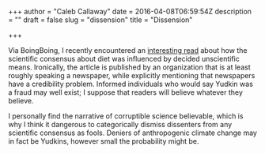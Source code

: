 +++
author = "Caleb Callaway"
date = 2016-04-08T06:59:54Z
description = ""
draft = false
slug = "dissension"
title = "Dissension"

+++


Via BoingBoing, I recently encountered an [interesting read](http://www.theguardian.com/society/2016/apr/07/the-sugar-conspiracy-robert-lustig-john-yudkin) about how the scientific consensus about diet was influenced by decided unscientific means. Ironically, the article is published by an organization that is at least roughly speaking a newspaper, while explicitly mentioning that newspapers have a credibility problem. Informed individuals who would say Yudkin was a fraud may well exist; I suppose that readers will believe whatever they believe.

I personally find the narrative of corruptible science believable, which is why I think it dangerous to categorically dismiss dissenters from any scientific consensus as fools. Deniers of anthropogenic climate change may in fact be Yudkins, however small the probability might be.

